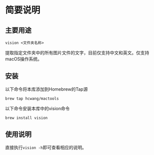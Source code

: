 # 简要说明

## 主要用途

```
vision <文件夹名称>
```
提取指定文件夹中的所有图片文件的文字，目前仅支持中文和英文。仅支持macOS操作系统。

## 安装

以下命令将本库添加到Homebrew的Tap源
```
brew tap hcwang/mactools
```
以下命令安装本库中的vision命令
```
brew install vision
````

## 使用说明

直接执行`vision -h`即可查看相应的说明。

